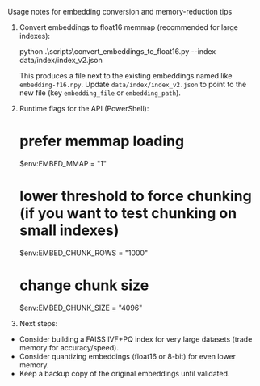 Usage notes for embedding conversion and memory-reduction tips

1) Convert embeddings to float16 memmap (recommended for large indexes):

   python .\scripts\convert_embeddings_to_float16.py --index data/index/index_v2.json

   This produces a file next to the existing embeddings named like `embedding-f16.npy`.
   Update `data/index/index_v2.json` to point to the new file (key `embedding_file` or `embedding_path`).

2) Runtime flags for the API (PowerShell):

   # prefer memmap loading
   $env:EMBED_MMAP = "1"

   # lower threshold to force chunking (if you want to test chunking on small indexes)
   $env:EMBED_CHUNK_ROWS = "1000"

   # change chunk size
   $env:EMBED_CHUNK_SIZE = "4096"

3) Next steps:
 - Consider building a FAISS IVF+PQ index for very large datasets (trade memory for accuracy/speed).
 - Consider quantizing embeddings (float16 or 8-bit) for even lower memory.
 - Keep a backup copy of the original embeddings until validated.
